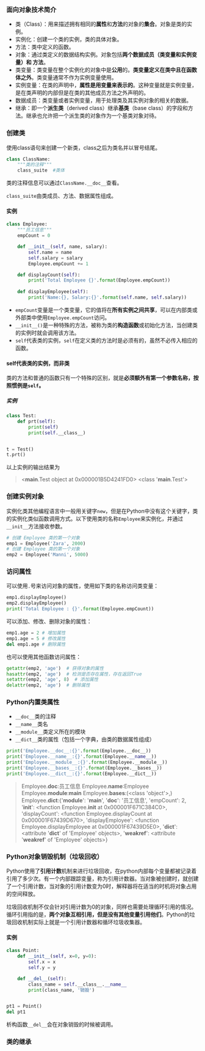 ### 面向对象技术简介

- 类（Class）：用来描述拥有相同的**属性**和**方法**的对象的**集合**。对象是类的实例。
- 实例化：创建一个类的实例，类的具体对象。
- 方法：类中定义的函数。
- 对象：通过类定义的数据结构实例。对象包括**两个数据成员（类变量和实例变量）和 方法**。
- 类变量：类变量在整个实例化的对象中是**公用**的。**类变量定义在类中且在函数体之外**。类变量通常不作为实例变量使用。
- 实例变量：在类的声明中，**属性是用变量来表示的**。这种变量就是实例变量，是在类声明的内部但是在类的其他成员方法之外声明的。
- 数据成员：类变量或者实例变量，用于处理类及其实例对象的相关的数据。
- 继承：即一个**派生类**（derived class）继承**基类**（base class）的字段和方法。继承也允许把一个派生类的对象作为一个基类对象对待。

### 创建类

使用class语句来创建一个新类，class之后为类名并以冒号结尾。

```python
class ClassName:
    """类的注释"""
    class_suite  #类体
```

类的注释信息可以通过`ClassName.__doc__`查看。

`class_suite`由类成员、方法、数据属性组成。

#### 实例

```python
class Employee:
    """员工信息"""
    empCount = 0

    def __init__(self, name, salary):
        self.name = name
        self.salary = salary
        Employee.empCount += 1

    def displayCount(self):
        print('Total Employee {}'.format(Employee.empCount))
        
    def displayEmployee(self):
        print('Name:{}, Salary:{}'.format(self.name, self.salary))
```

- `empCount`变量是一个类变量，它的值将在**所有实例之间共享**，可以在内部类或外部类中使用`Employee.empCount`访问。
- `__init__()`是一种特殊的方法，被称为类的**构造函数**或初始化方法，当创建类的实例时就会调用该方法。
- `self`代表类的实例，`self`在定义类的方法时是必须有的，虽然不必传入相应的函数。

#### self代表类的实例，而非类

类的方法和普通的函数只有一个特殊的区别，就是**必须额外有第一个参数名称，按照惯例是`self`。**

##### 实例

```python
class Test:
    def prt(self):
        print(self)
        print(self.__class__)


t = Test()
t.prt()
```

以上实例的输出结果为

><__main__.Test object at 0x000001B5D4241FD0>
><class '__main__.Test'>

### 创建实例对象

实例化类其他编程语言中一般用关键字`new`，但是在Python中没有这个关键字，类的实例化类似函数调用方式。以下使用类的名称`Employee`来实例化，并通过`__init__`方法接收参数。

```python
# 创建 Employee 类的第一个对象
emp1 = Employee('Zara', 2000)
# 创建 Employee 类的第一个对象
emp2 = Employee('Manni', 5000)
```

### 访问属性

可以使用`.`号来访问对象的属性，使用如下类的名称访问类变量：

```python
emp1.displayEmployee()
emp2.displayEmployee()
print('Total Employee : {}'.format(Employee.empCount))
```

可以添加、修改、删除对象的属性：

```python
emp1.age = 2 # 增加属性
emp1.age = 5 # 修改属性 
del emp1.age # 删除属性
```

也可以使用其他函数访问属性：

```python
getattr(emp2, 'age')  # 获得对象的属性
hasattr(emp2, 'age')  # 检测是否存在属性，存在返回True
setattr(emp2, 'age', 8)  # 添加属性
delattr(emp2, 'age')  # 删除属性
```

### Python内置类属性

- `__doc__`类的注释
- `__name__`类名
- `__module__`类定义所在的模块
- `__dict__`类的属性（包括一个字典，由类的数据属性组成）

```python
print('Employee.__doc__:{}'.format(Employee.__doc__))
print('Employee.__name__:{}'.format(Employee.__name__))
print('Employee.__module__:{}'.format(Employee.__module__))
print('Employee.__bases__:{}'.format(Employee.__bases__))
print('Employee.__dict__:{}'.format(Employee.__dict__))
```

>Employee.__doc__:员工信息
>Employee.__name__:Employee
>Employee.__module__:__main__
>Employee.__bases__:(<class 'object'>,)
>Employee.__dict__:{'__module__': '__main__', '__doc__': '员工信息', 'empCount': 2, '__init__': <function Employee.__init__ at 0x000001F671C384C0>, 'displayCount': <function Employee.displayCount at 0x000001F67439D670>, 'displayEmployee': <function Employee.displayEmployee at 0x000001F67439D5E0>, '__dict__': <attribute '__dict__' of 'Employee' objects>, '__weakref__': <attribute '__weakref__' of 'Employee' objects>}

### Python对象销毁机制（垃圾回收）

Python使用了**引用计数**机制来进行垃圾回收，在python内部每个变量都被记录着引用了多少次。有一个内部跟踪变量，称为引用计数器。当对象被创建时，就创建了一个引用计数，当对象的引用计数变为0时，解释器将在适当的时机将对象占用的空间释放。

垃圾回收机制不仅会针对引用计数为0的对象，同样也需要处理循环引用的情况。循环引用指的是，**两个对象互相引用，但是没有其他变量引用他们**。Python的垃圾回收机制实际上就是一个引用计数器和循环垃圾收集器。

#### 实例

```python
class Point:
    def __init__(self, x=0, y=0):
        self.x = x
        self.y = y

    def __del__(self):
        class_name = self.__class__.__name__
        print(class_name, '销毁')


pt1 = Point()
del pt1
```



析构函数`__del__`会在对象销毁的时候被调用。

### 类的继承

